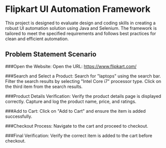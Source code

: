 # Flipkart UI Automation Framework
This project is designed to evaluate design and coding skills in creating a robust UI automation solution using Java and Selenium. The framework is tailored to meet the specified requirements and follows best practices for clean and efficient automation.

## Problem Statement Scenario
###Open the Website:
Open the URL: https://www.flipkart.com/

###Search and Select a Product:
Search for "laptops" using the search bar.
Filter the search results by selecting "Intel Core i7" processor type.
Click on the third item from the search results.

###Product Details Verification:
Verify the product details page is displayed correctly.
Capture and log the product name, price, and ratings.

###Add to Cart:
Click on "Add to Cart" and ensure the item is added successfully.

###Checkout Process:
Navigate to the cart and proceed to checkout.

###Final Verification:
Verify the correct item is added to the cart before checkout.
